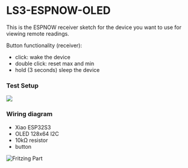 # LS3-ESPNOW-OLED

This is the ESPNOW receiver sketch for the device you want to use for viewing remote readings.

Button functionality (receiver):
  - click: wake the device
  - double click: reset max and min
  - hold (3 seconds) sleep the device

### Test Setup
![](../examples/LS3-BLE-OLED_ESPNOW/esp32-breadboard.jpg)

### Wiring diagram
- Xiao ESP32S3
- OLED 128x64 I2C
- 10kΩ resistor
- button
  
![Fritzing Part](xiao-oled-button.png)

